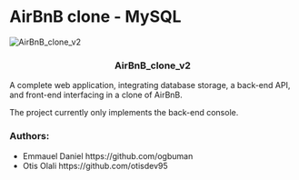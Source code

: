 <h1>AirBnB clone - MySQL</h1>
<img src="https://github.com/bdbaraban/AirBnB_clone/blob/master/assets/hbnb_logo.png" alt="AirBnB_clone_v2">
<h3 style="text-align: center;">AirBnB_clone_v2</h3>
<p>A complete web application, integrating database storage, a back-end API, and front-end interfacing in a clone of AirBnB.</p>
<p>The project currently only implements the back-end console.</p>
<h3>Authors:</h3>
<ul>
	<li>Emmauel Daniel https://github.com/ogbuman</li>
	<li>Otis Olali https://github.com/otisdev95</li>
</ul>